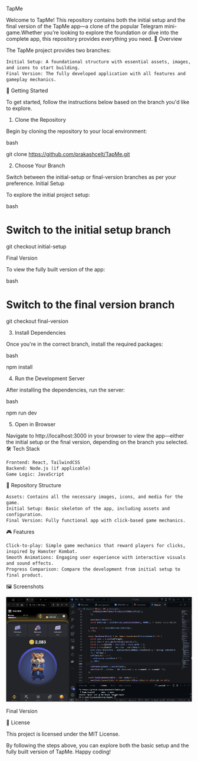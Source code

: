 TapMe

Welcome to TapMe! This repository contains both the initial setup and the final version of the TapMe app—a clone of the popular Telegram mini-game.Whether you're looking to explore the foundation or dive into the complete app, this repository provides everything you need.
🌟 Overview

The TapMe project provides two branches:

    Initial Setup: A foundational structure with essential assets, images, and icons to start building.
    Final Version: The fully developed application with all features and gameplay mechanics.

🚀 Getting Started

To get started, follow the instructions below based on the branch you'd like to explore.
1. Clone the Repository

Begin by cloning the repository to your local environment:

bash

git clone https://github.com/prakashcelt/TapMe.git

2. Choose Your Branch

Switch between the initial-setup or final-version branches as per your preference.
Initial Setup

To explore the initial project setup:

bash

# Switch to the initial setup branch
git checkout initial-setup

Final Version

To view the fully built version of the app:

bash

# Switch to the final version branch
git checkout final-version

3. Install Dependencies

Once you're in the correct branch, install the required packages:

bash

npm install

4. Run the Development Server

After installing the dependencies, run the server:

bash

npm run dev

5. Open in Browser

Navigate to http://localhost:3000 in your browser to view the app—either the initial setup or the final version, depending on the branch you selected.
🛠️ Tech Stack

    Frontend: React, TailwindCSS
    Backend: Node.js (if applicable)
    Game Logic: JavaScript

📂 Repository Structure

    Assets: Contains all the necessary images, icons, and media for the game.
    Initial Setup: Basic skeleton of the app, including assets and configuration.
    Final Version: Fully functional app with click-based game mechanics.

🎮 Features

    Click-to-play: Simple game mechanics that reward players for clicks, inspired by Hamster Kombat.
    Smooth Animations: Engaging user experience with interactive visuals and sound effects.
    Progress Comparison: Compare the development from initial setup to final product.

🖼️ Screenshots

![tapme](Tapme_.png)

Final Version

📝 License

This project is licensed under the MIT License.

By following the steps above, you can explore both the basic setup and the fully built version of TapMe. Happy coding!